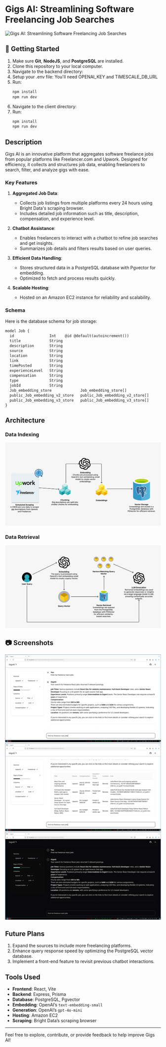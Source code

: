 # Gigs AI: Streamlining Software Freelancing Job Searches

![Gigs AI: Streamlining Software Freelancing Job Searches](https://your-image-url "Gigs AI Overview")

## :toolbox: Getting Started

1. Make sure **Git**, **NodeJS**, and **PostgreSQL** are installed.
2. Clone this repository to your local computer.
3. Navigate to the backend directory:
4. Setup your .env file: You'll need OPENAI_KEY and TIMESCALE_DB_URL
5. Run:
   ```bash
   npm install
   npm run dev
   ```
6. Navigate to the client directory:
7. Run:
   ```bash
   npm install
   npm run dev
   ```

## Description

Gigs AI is an innovative platform that aggregates software freelance jobs from popular platforms like Freelancer.com and Upwork. Designed for efficiency, it collects and structures job data, enabling freelancers to search, filter, and analyze gigs with ease.

### Key Features

1. **Aggregated Job Data**:

   - Collects job listings from multiple platforms every 24 hours using Bright Data's scraping browser.
   - Includes detailed job information such as title, description, compensation, and experience level.

2. **Chatbot Assistance**:

   - Enables freelancers to interact with a chatbot to refine job searches and get insights.
   - Summarizes job details and filters results based on user queries.

3. **Efficient Data Handling**:

   - Stores structured data in a PostgreSQL database with Pgvector for embedding.
   - Optimized to fetch and process results quickly.

4. **Scalable Hosting**:
   - Hosted on an Amazon EC2 instance for reliability and scalability.

### Schema

Here is the database schema for job storage:

```prisma
model Job {
  id                Int    @id @default(autoincrement())
  title             String
  description       String
  source            String
  location          String
  link              String
  timePosted        String
  experienceLevel   String
  compensation      String
  type              String
  jobId             String
  Job_embedding_store             Job_embedding_store[]
  public_Job_embedding_v2_store   public_Job_embedding_v2_store[]
  public_Job_embedding_v3_store   public_Job_embedding_v3_store[]
}
```

## Architecture

### Data Indexing

![Indexing](/.github/data-indexing.png "Indexing")

### Data Retrieval

![Retrieval](/.github/data-retrieval.png "Retrieval")

## :camera: Screenshots

![Gigs AI](/.github/Screenshot1.png "Gigs AI")  
![Generation](/.github/Screenshot2.png "Generation")  
![Dark Mode](/.github/Screenshot3.png "Dark Mode")

## Future Plans

1. Expand the sources to include more freelancing platforms.
2. Enhance query response speed by optimizing the PostgreSQL vector database.
3. Implement a front-end feature to revisit previous chatbot interactions.

## Tools Used

- **Frontend**: React, Vite
- **Backend**: Express, Prisma
- **Database**: PostgreSQL, Pgvector
- **Embedding**: OpenAI’s `text-embedding-small`
- **Generation**: OpenAI’s `gpt-4o-mini`
- **Hosting**: Amazon EC2
- **Scraping**: Bright Data’s scraping browser

---

Feel free to explore, contribute, or provide feedback to help improve Gigs AI!
